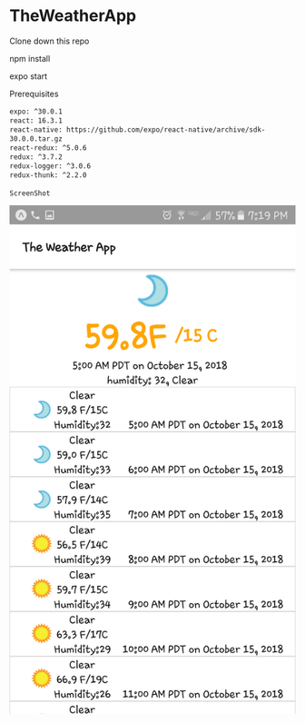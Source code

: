 # TheWeatherApp 

Clone down this repo

npm install 

expo start

Prerequisites

    expo: ^30.0.1
    react: 16.3.1
    react-native: https://github.com/expo/react-native/archive/sdk-30.0.0.tar.gz
    react-redux: ^5.0.6
    redux: ^3.7.2
    redux-logger: ^3.0.6
    redux-thunk: ^2.2.0
    
    ScreenShot
    
![alt text](https://github.com/Rehmat-un-Nisa/TheWeatherApp/blob/master/Screenshot/Screenshot_20181015-191944.png)
